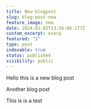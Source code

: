 ```yaml
---
title: New blogpost
slug: blog-post-new
feature_image: new
date: 2024-01-02T13:56:06.177Z
custom_excerpt: exerp
featured: "1"
type: post
indexable: true
status: published
visibility: public
---
```


Hello this is a new blog post

Another blog post

This is is a test